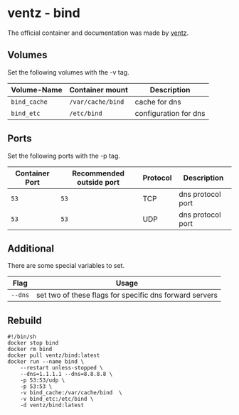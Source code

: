 # ventz - bind

The official container and documentation was made by [ventz](https://hub.docker.com/r/ventz/bind).

## Volumes

Set the following volumes with the -v tag.

| Volume-Name  | Container mount   | Description           |
| ------------ | ----------------- | --------------------- |
| `bind_cache` | `/var/cache/bind` | cache for dns         |
| `bind_etc`   | `/etc/bind`       | configuration for dns |

## Ports

Set the following ports with the -p tag.

| Container Port | Recommended outside port | Protocol | Description       |
| -------------- | ------------------------ | -------- | ----------------- |
| `53`           | `53`                     | TCP      | dns protocol port |
| `53`           | `53`                     | UDP      | dns protocol port |

## Additional

There are some special variables to set.

| Flag    | Usage                                                   |
| ------- | ------------------------------------------------------- |
| `--dns` | set two of these flags for specific dns forward servers |

## Rebuild

```shell
#!/bin/sh
docker stop bind
docker rm bind
docker pull ventz/bind:latest
docker run --name bind \
    --restart unless-stopped \
    --dns=1.1.1.1 --dns=8.8.8.8 \
    -p 53:53/udp \
    -p 53:53 \
    -v bind_cache:/var/cache/bind  \
    -v bind_etc:/etc/bind \
    -d ventz/bind:latest
```
